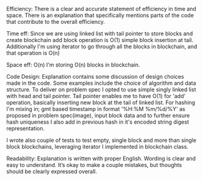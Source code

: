Efficiency: There is a clear and accurate statement of efficiency in time and space. There is an explanation that specifically mentions parts of the code that contribute to the overall efficiency.

Time eff:
Since we are using linked list with tail pointer to store blocks and create blockchain add block operation is O(1) simple block insertion at tail.
Additionally I'm using iterator to go through all the blocks in blockchain, and that operation is O(n)

Space eff: O(n)
I'm storing O(n) blocks in blockchain.

Code Design: Explanation contains some discussion of design choices made in the code. Some examples include the choice of algorithm and data structure.
To deliver on problem spec I opted to use simple singly linked list with head and tail pointer. Tail pointer enables me to have O(1) for 'add' operation, basically inserting new block at the tail of linked list.
For hashing I'm mixing in; gmt based timestamp in format '%H:%M %m/%d/%Y' as proposed in problem spec(image), input block data and to further ensure hash uniqueness I also add in previous hash in it's encoded string digest representation.

I wrote also couple of tests to test empty, single block and more than single block blockchains, leveraging iterator I implemented in blockchain class.

Readability: Explanation is written with proper English. Wording is clear and easy to understand. It’s okay to make a couple mistakes, but thoughts should be clearly expressed overall.
